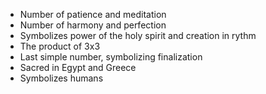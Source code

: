- Number of patience and meditation
- Number of harmony and perfection
- Symbolizes power of the holy spirit and creation in rythm
- The product of 3x3
- Last simple number, symbolizing finalization
- Sacred in Egypt and Greece
- Symbolizes humans

